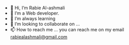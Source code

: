 - 👋 Hi, I’m Rabie Al-ashmali
- 👀 I’m a Web developer. 
- 🌱 I’m always learning
- 💞️ I’m looking to collaborate on ...
- 📫 How to reach me ... you can reach me on my email rabiealashmali@gmail.com

<!---
AL-ASHMALI/AL-ASHMALI is a ✨ special ✨ repository because its `README.md` (this file) appears on your GitHub profile.
You can click the Preview link to take a look at your changes.
--->
